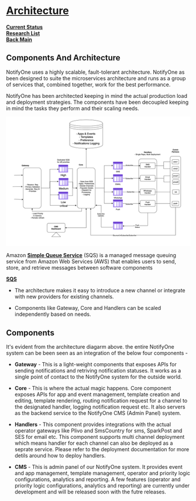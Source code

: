 # **[Architecture](https://notifyone.1mg.com/docs/introduction/components_and_architecture)**

**[Current Status](../../../development/status/weekly/current_status.md)**\
**[Research List](../../../research/research_list.md)**\
**[Back Main](../../../README.md)**

## Components And Architecture
NotifyOne uses a highly scalable, fault-tolerant architecture. NotifyOne as been designed to suite the microservices architecture and runs as a group of services that, combined together, work for the best performance.

NotifyOne has been architected keeping in mind the actual production load and deployment strategies. The components have been decoupled keeping in mind the tasks they perform and their scaling needs.

![alt text](image.png)


Amazon **[Simple Queue Service](https://docs.aws.amazon.com/AWSSimpleQueueService/latest/SQSDeveloperGuide/welcome.html)** (SQS) is a managed message queuing service from Amazon Web Services (AWS) that enables users to send, store, and retrieve messages between software components

**[SQS](https://www.geeksforgeeks.org/aws-sqs/)**

- The architecture makes it easy to introduce a new channel or integrate with new providers for existing channels.

- Components like Gateway, Core and Handlers can be scaled independently based on needs.

## Components
It's evident from the architecture diagarm above. the entire NotifyOne system can be been seen as an integration of the below four components -

- **Gateway** - This is a light-weight components that exposes APIs for sending notifications and retriving notification statuses. It works as a single point of contact to the NotifyOne system for the outside world.

- **Core** - This is where the actual magic happens. Core component exposes APIs for app and event management, template creation and editing, template rendering, routing notification request for a channel to the designated handler, logging notification request etc. It also servers as the backend service to the NotifyOne CMS (Admin Panel) system.

- **Handlers** - This component provides integrations with the actual operator gateways like Plivo and SmsCountry for sms, SparkPost and SES for email etc. This component supports multi channel deployment which means handler for each channel can also be deployed as a seprate service. Please refer to the deployment documentation for more detils around how to deploy handlers.

- **CMS** - This is admin panel of our NotifyOne system. It provides event and app management, template management, operator and priority logic configurations, analytics and reporting. A few features (operator and priority logic configurations, analytics and reporting) are currently under development and will be released soon with the futre releases.